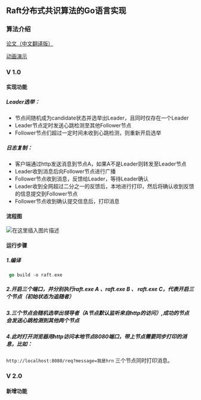 ## Raft分布式共识算法的Go语言实现

### 算法介绍

[论文（中文翻译版）](https://github.com/maemual/raft-zh_cn/blob/master/raft-zh_cn.md)

[动画演示](http://thesecretlivesofdata.com/raft/)



### V 1.0

#### 实现功能

##### Leader选举：

 - 节点间随机成为candidate状态并选举出Leader，且同时仅存在一个Leader
 - Leader节点定时发送心跳检测至其他Follower节点
 - Follower节点们超过一定时间未收到心跳检测，则重新开启选举

##### 日志复制：

 - 客户端通过http发送消息到节点A，如果A不是Leader则转发至Leader节点
 - Leader收到消息后向Follower节点进行广播
 - Follower节点收到消息，反馈给Leader，等待Leader确认
 - Leader收到全网超过二分之一的反馈后，本地进行打印，然后将确认收到反馈的信息提交到Follower节点
 - Follower节点收到确认提交信息后，打印消息



#### 流程图

![在这里插入图片描述](https://img-blog.csdnimg.cn/4b0896ef8a3b43d8b819ce25f716a793.png)



#### 运行步骤

##### 1.编译
```go
 go build -o raft.exe
```

##### 2.开启三个端口，并分别执行raft.exe A 、raft.exe B 、 raft.exe C，代表开启三个节点（初始状态为追随者）
##### 3.三个节点会随机选举出领导者（A节点默认监听来自http的访问）,成功的节点会发送心跳检测到其他两个节点
##### 4.此时打开浏览器用http访问本地节点8080端口，带上节点需要同步打印的消息，比如：
`http://localhost:8080/req?message=我是hrn`
三个节点同时打印消息。



### V 2.0

#### 新增功能
